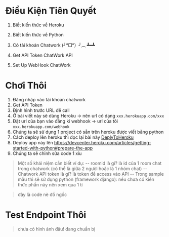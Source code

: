 # Điều Kiện Tiên Quyết

1. Biết kiến thức về Heroku

2. Biết kiến thức về Python

3. Có tài khoản Chatwork (╯°□°）╯︵ ┻━┻   

4. Get API Token ChatWork API

5. Set Up WebHook ChatWork

# Chơi Thôi

1. Đăng nhập vào tài khoản chatwork
2. Get API Token
3. Định hình trước URL để call
4. Ở bài viết này sẽ dùng Heroku -> nên url có dạng `xxx.herokuapp.com/xxx`
5. Đặt url của bạn vào đăng kí webhook -> url của tôi `xxx.herokuapp.com/webhook`
6. Chúng ta sẽ sử dụng 1 project có sẵn trên heroku được viết bằng python
7. Cách deploy lên heroku thì đọc lại bài này [DeplyToHeroku](/DeplyToHeroku) 
8. Deploy app này lên https://devcenter.heroku.com/articles/getting-started-with-python#prepare-the-app
9. Chúng ta sẽ chỉnh sửa code 1 xíu

> Một số khái niệm cần biết
ví dụ:
-- roomid là gì?
là id của 1 room chat trong chatwork (có thể là giữa 2 người hoặc là 1 nhóm chat)
-- Chatwork API token là gì?
là token để access vào API
-- Trong sample mẫu thì sẽ sử dụng python (framework django):
nếu chưa có kiến thức phần này nên xem qua 1 tí

> đây là code nè đồ ngốc


# Test Endpoint Thôi

> chưa có hình ảnh đâu! đang chuẩn bị
